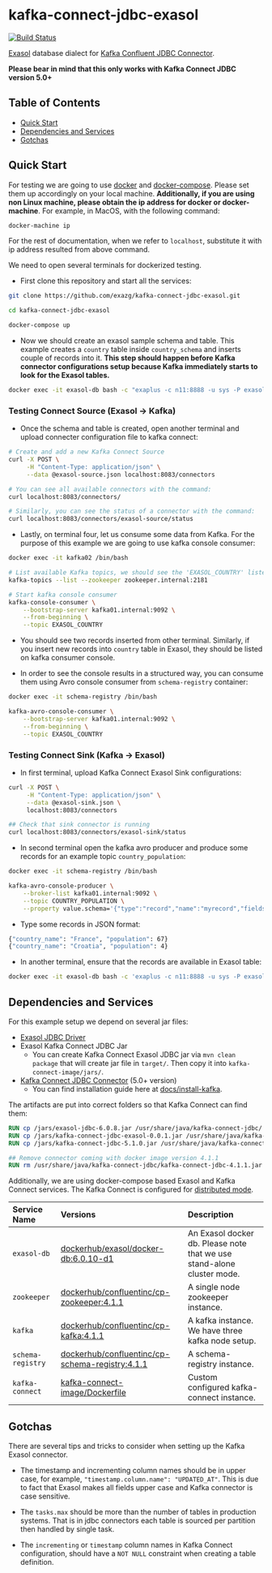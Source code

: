 # kafka-connect-jdbc-exasol

[![Build Status](https://img.shields.io/travis/morazow/kafka-connect-jdbc-exasol.svg)][travis]

[Exasol][exasol] database dialect for [Kafka Confluent JDBC
Connector][kafka-jdbc].

**Please bear in mind that this only works with Kafka Connect JDBC version
5.0+**

## Table of Contents

* [Quick Start](#quick-start)
* [Dependencies and Services](#dependencies-and-services)
* [Gotchas](#gotchas)

## Quick Start

For testing we are going to use [docker][docker] and
[docker-compose][docker-compose]. Please set them up accordingly on your local
machine. **Additionally, if you are using non Linux machine, please obtain the
ip address for docker or docker-machine**. For example, in MacOS, with the
following command:

```bash
docker-machine ip
```

For the rest of documentation, when we refer to `localhost`, substitute it with
ip address resulted from above command.

We need to open several terminals for dockerized testing.

* First clone this repository and start all the services:

```bash
git clone https://github.com/exazg/kafka-connect-jdbc-exasol.git

cd kafka-connect-jdbc-exasol

docker-compose up
```

* Now we should create an exasol sample schema and table. This example creates a
  `country` table inside `country_schema` and inserts couple of records into it.
  **This step should happen before Kafka connector configurations setup because
  Kafka immediately starts to look for the Exasol tables.**

```bash
docker exec -it exasol-db bash -c "exaplus -c n11:8888 -u sys -P exasol -f /test/country.sql"
```

### Testing Connect Source (Exasol -> Kafka)

* Once the schema and table is created, open another terminal and upload
  connecter configuration file to kafka connect:

```bash
# Create and add a new Kafka Connect Source
curl -X POST \
     -H "Content-Type: application/json" \
     --data @exasol-source.json localhost:8083/connectors

# You can see all available connectors with the command:
curl localhost:8083/connectors/

# Similarly, you can see the status of a connector with the command:
curl localhost:8083/connectors/exasol-source/status
```

* Lastly, on terminal four, let us consume some data from Kafka. For the purpose
  of this example we are going to use kafka console consumer:

```bash
docker exec -it kafka02 /bin/bash

# List available Kafka topics, we should see the 'EXASOL_COUNTRY' listed.
kafka-topics --list --zookeeper zookeeper.internal:2181

# Start kafka console consumer
kafka-console-consumer \
    --bootstrap-server kafka01.internal:9092 \
    --from-beginning \
    --topic EXASOL_COUNTRY
```

* You should see two records inserted from other terminal. Similarly, if you
  insert new records into `country` table in Exasol, they should be listed on
  kafka consumer console.

* In order to see the console results in a structured way, you can consume them
  using Avro console consumer from `schema-registry` container:

```bash
docker exec -it schema-registry /bin/bash

kafka-avro-console-consumer \
    --bootstrap-server kafka01.internal:9092 \
    --from-beginning \
    --topic EXASOL_COUNTRY
```

### Testing Connect Sink (Kafka -> Exasol)

* In first terminal, upload Kafka Connect Exasol Sink configurations:

```bash
curl -X POST \
     -H "Content-Type: application/json" \
     --data @exasol-sink.json \
     localhost:8083/connectors

## Check that sink connector is running
curl localhost:8083/connectors/exasol-sink/status
```

* In second terminal open the kafka avro producer and produce some records for
  an example topic `country_population`:

```bash
docker exec -it schema-registry /bin/bash

kafka-avro-console-producer \
    --broker-list kafka01.internal:9092 \
    --topic COUNTRY_POPULATION \
    --property value.schema='{"type":"record","name":"myrecord","fields":[{"name":"country_name","type":"string"},{"name":"population", "type": "long"}]}'
```

* Type some records in JSON format:

```bash
{"country_name": "France", "population": 67}
{"country_name": "Croatia", "population": 4}
```

* In another terminal, ensure that the records are available in Exasol table:

```bash
docker exec -it exasol-db bash -c 'exaplus -c n11:8888 -u sys -P exasol -sql "SELECT * FROM country_schema.country_population;"'
```

## Dependencies and Services

For this example setup we depend on several jar files:

* [Exasol JDBC Driver][exa-jdbc-driver]
* Exasol Kafka Connect JDBC Jar
  * You can create Kafka Connect Exasol JDBC jar via `mvn clean package` that
    will create jar file in `target/`. Then copy it into
    `kafka-connect-image/jars/`.
* [Kafka Connect JDBC Connector][kafka-jdbc] (5.0+ version)
  * You can find installation guide here at [docs/install-kafka](docs/install-kafka.md).

The artifacts are put into correct folders so that Kafka Connect can find
them:

```dockerfile
RUN cp /jars/exasol-jdbc-6.0.8.jar /usr/share/java/kafka-connect-jdbc/
RUN cp /jars/kafka-connect-jdbc-exasol-0.0.1.jar /usr/share/java/kafka-connect-jdbc/
RUN cp /jars/kafka-connect-jdbc-5.1.0.jar /usr/share/java/kafka-connect-jdbc/

## Remove connector coming with docker image version 4.1.1
RUN rm /usr/share/java/kafka-connect-jdbc/kafka-connect-jdbc-4.1.1.jar
```

Additionally, we are using docker-compose based Exasol and Kafka Connect
services. The Kafka Connect is configured for [distributed
mode][kafka-dist-mode].

| Service Name | Versions | Description |
| :---         | :---     | :---        |
| `exasol-db` | [dockerhub/exasol/docker-db:6.0.10-d1][dh-exadb] | An Exasol docker db. Please note that we use stand-alone cluster mode. |
| `zookeeper` | [dockerhub/confluentinc/cp-zookeeper:4.1.1][dh-cpzk] | A single node zookeeper instance. |
| `kafka` | [dockerhub/confluentinc/cp-kafka:4.1.1][dh-cpkf] | A kafka instance. We have three kafka node setup. |
| `schema-registry` | [dockerhub/confluentinc/cp-schema-registry:4.1.1][dh-cpsr] | A schema-registry instance. |
| `kafka-connect` | [kafka-connect-image/Dockerfile](kafka-connect-image/Dockerfile) | Custom configured kafka-connect instance. |

## Gotchas

There are several tips and tricks to consider when setting up the Kafka Exasol
connector.

* The timestamp and incrementing column names should be in upper case, for
  example, `"timestamp.column.name": "UPDATED_AT"`. This is due to fact that
  Exasol makes all fields upper case and Kafka connector is case sensitive.

* The `tasks.max` should be more than the number of tables in production
  systems. That is in jdbc connectors each table is sourced per partition then
  handled by single task.

* The `incrementing` or `timestamp` column names in Kafka Connect configuration,
  should have a `NOT NULL` constraint when creating a table definition.

[exasol]: https://www.exasol.com/en/
[kafka-jdbc]: https://github.com/confluentinc/kafka-connect-jdbc
[kafka-connect]: http://kafka.apache.org/documentation.html#connect
[kafka-dist-mode]: https://docs.confluent.io/current/connect/userguide.html#distributed-mode
[docker]: https://www.docker.com/
[docker-compose]: https://docs.docker.com/compose/
[dh-exadb]: https://hub.docker.com/r/exasol/docker-db/
[dh-cpzk]: https://hub.docker.com/r/confluentinc/cp-zookeeper/
[dh-cpkf]: https://hub.docker.com/r/confluentinc/cp-kafka/
[dh-cpsr]: https://hub.docker.com/r/confluentinc/cp-schema-registry/
[exa-jdbc-driver]: https://maven.exasol.com/artifactory/webapp/#/artifacts/browse/tree/General/exasol-releases/com/exasol/exasol-jdbc/6.0.8/exasol-jdbc-6.0.8.jar
[travis]: https://travis-ci.org/morazow/kafka-connect-jdbc-exasol
